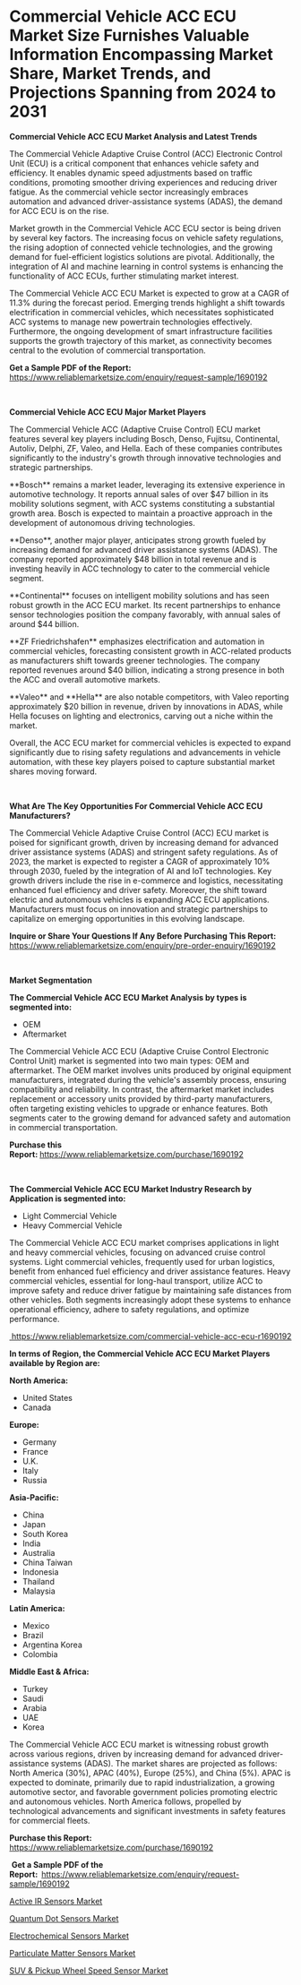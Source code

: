 <p><h1>Commercial Vehicle ACC ECU Market Size Furnishes Valuable Information Encompassing Market Share, Market Trends, and Projections Spanning from 2024 to 2031</h1></p><p><strong>Commercial Vehicle ACC ECU Market Analysis and Latest Trends</strong></p>
<p><p>The Commercial Vehicle Adaptive Cruise Control (ACC) Electronic Control Unit (ECU) is a critical component that enhances vehicle safety and efficiency. It enables dynamic speed adjustments based on traffic conditions, promoting smoother driving experiences and reducing driver fatigue. As the commercial vehicle sector increasingly embraces automation and advanced driver-assistance systems (ADAS), the demand for ACC ECU is on the rise.</p><p>Market growth in the Commercial Vehicle ACC ECU sector is being driven by several key factors. The increasing focus on vehicle safety regulations, the rising adoption of connected vehicle technologies, and the growing demand for fuel-efficient logistics solutions are pivotal. Additionally, the integration of AI and machine learning in control systems is enhancing the functionality of ACC ECUs, further stimulating market interest.</p><p>The Commercial Vehicle ACC ECU Market is expected to grow at a CAGR of 11.3% during the forecast period. Emerging trends highlight a shift towards electrification in commercial vehicles, which necessitates sophisticated ACC systems to manage new powertrain technologies effectively. Furthermore, the ongoing development of smart infrastructure facilities supports the growth trajectory of this market, as connectivity becomes central to the evolution of commercial transportation.</p></p>
<p><strong>Get a Sample PDF of the Report:&nbsp;</strong> <a href="https://www.reliablemarketsize.com/enquiry/request-sample/1690192?utm_campaign=1601&utm_medium=2&utm_source=Github&utm_content=ia&utm_term=19102024&utm_id=commercial-vehicle-acc-ecu">https://www.reliablemarketsize.com/enquiry/request-sample/1690192</a></p>
<p>&nbsp;</p>
<p><strong>Commercial Vehicle ACC ECU Major Market Players</strong></p>
<p><p>The Commercial Vehicle ACC (Adaptive Cruise Control) ECU market features several key players including Bosch, Denso, Fujitsu, Continental, Autoliv, Delphi, ZF, Valeo, and Hella. Each of these companies contributes significantly to the industry's growth through innovative technologies and strategic partnerships.</p><p>**Bosch** remains a market leader, leveraging its extensive experience in automotive technology. It reports annual sales of over $47 billion in its mobility solutions segment, with ACC systems constituting a substantial growth area. Bosch is expected to maintain a proactive approach in the development of autonomous driving technologies.</p><p>**Denso**, another major player, anticipates strong growth fueled by increasing demand for advanced driver assistance systems (ADAS). The company reported approximately $48 billion in total revenue and is investing heavily in ACC technology to cater to the commercial vehicle segment.</p><p>**Continental** focuses on intelligent mobility solutions and has seen robust growth in the ACC ECU market. Its recent partnerships to enhance sensor technologies position the company favorably, with annual sales of around $44 billion.</p><p>**ZF Friedrichshafen** emphasizes electrification and automation in commercial vehicles, forecasting consistent growth in ACC-related products as manufacturers shift towards greener technologies. The company reported revenues around $40 billion, indicating a strong presence in both the ACC and overall automotive markets.</p><p>**Valeo** and **Hella** are also notable competitors, with Valeo reporting approximately $20 billion in revenue, driven by innovations in ADAS, while Hella focuses on lighting and electronics, carving out a niche within the market.</p><p>Overall, the ACC ECU market for commercial vehicles is expected to expand significantly due to rising safety regulations and advancements in vehicle automation, with these key players poised to capture substantial market shares moving forward.</p></p>
<p>&nbsp;</p>
<p><strong>What Are The Key Opportunities For Commercial Vehicle ACC ECU Manufacturers?</strong></p>
<p><p>The Commercial Vehicle Adaptive Cruise Control (ACC) ECU market is poised for significant growth, driven by increasing demand for advanced driver assistance systems (ADAS) and stringent safety regulations. As of 2023, the market is expected to register a CAGR of approximately 10% through 2030, fueled by the integration of AI and IoT technologies. Key growth drivers include the rise in e-commerce and logistics, necessitating enhanced fuel efficiency and driver safety. Moreover, the shift toward electric and autonomous vehicles is expanding ACC ECU applications. Manufacturers must focus on innovation and strategic partnerships to capitalize on emerging opportunities in this evolving landscape.</p></p>
<p><strong>Inquire or Share Your Questions If Any Before Purchasing This Report:</strong> <a href="https://www.reliablemarketsize.com/enquiry/pre-order-enquiry/1690192?utm_campaign=1601&utm_medium=2&utm_source=Github&utm_content=ia&utm_term=19102024&utm_id=commercial-vehicle-acc-ecu">https://www.reliablemarketsize.com/enquiry/pre-order-enquiry/1690192</a></p>
<p>&nbsp;</p>
<p><strong>Market Segmentation</strong></p>
<p><strong>The Commercial Vehicle ACC ECU Market Analysis by types is segmented into:</strong></p>
<p><ul><li>OEM</li><li>Aftermarket</li></ul></p>
<p><p>The Commercial Vehicle ACC ECU (Adaptive Cruise Control Electronic Control Unit) market is segmented into two main types: OEM and aftermarket. The OEM market involves units produced by original equipment manufacturers, integrated during the vehicle's assembly process, ensuring compatibility and reliability. In contrast, the aftermarket market includes replacement or accessory units provided by third-party manufacturers, often targeting existing vehicles to upgrade or enhance features. Both segments cater to the growing demand for advanced safety and automation in commercial transportation.</p></p>
<p><strong>Purchase this Report:&nbsp;</strong><a href="https://www.reliablemarketsize.com/purchase/1690192?utm_campaign=1601&utm_medium=2&utm_source=Github&utm_content=ia&utm_term=19102024&utm_id=commercial-vehicle-acc-ecu">https://www.reliablemarketsize.com/purchase/1690192</a></p>
<p>&nbsp;</p>
<p><strong>The Commercial Vehicle ACC ECU Market Industry Research by Application is segmented into:</strong></p>
<p><ul><li>Light Commercial Vehicle</li><li>Heavy Commercial Vehicle</li></ul></p>
<p><p>The Commercial Vehicle ACC ECU market comprises applications in light and heavy commercial vehicles, focusing on advanced cruise control systems. Light commercial vehicles, frequently used for urban logistics, benefit from enhanced fuel efficiency and driver assistance features. Heavy commercial vehicles, essential for long-haul transport, utilize ACC to improve safety and reduce driver fatigue by maintaining safe distances from other vehicles. Both segments increasingly adopt these systems to enhance operational efficiency, adhere to safety regulations, and optimize performance.</p></p>
<p><a href="https://www.reliablemarketsize.com/commercial-vehicle-acc-ecu-r1690192?utm_campaign=1601&utm_medium=2&utm_source=Github&utm_content=ia&utm_term=19102024&utm_id=commercial-vehicle-acc-ecu">&nbsp;https://www.reliablemarketsize.com/commercial-vehicle-acc-ecu-r1690192</a></p>
<p><strong>In terms of Region, the Commercial Vehicle ACC ECU Market Players available by Region are:</strong></p>
<p>
    <p> <strong> North America: </strong>
        <ul>
            <li>United States</li>
            <li>Canada</li>
        </ul>
        </p> 
    <p> <strong> Europe: </strong>
        <ul>
            <li>Germany</li>
            <li>France</li>
            <li>U.K.</li>
            <li>Italy</li>
            <li>Russia</li>
        </ul>
        </p> 
    <p> <strong> Asia-Pacific: </strong>
        <ul>
            <li>China</li>
            <li>Japan</li>
            <li>South Korea</li>
            <li>India</li>
            <li>Australia</li>
            <li>China Taiwan</li>
            <li>Indonesia</li>
            <li>Thailand</li>
            <li>Malaysia</li>
        </ul>
        </p> 
    <p> <strong> Latin America: </strong>
        <ul>
            <li>Mexico</li>
            <li>Brazil</li>
            <li>Argentina Korea</li>
            <li>Colombia</li>
        </ul>
        </p> 
    <p> <strong> Middle East & Africa: </strong>
        <ul>
            <li>Turkey</li>
            <li>Saudi</li>
            <li>Arabia</li>
            <li>UAE</li>
            <li>Korea</li>
        </ul>
    </p>
    </p>
<p><p>The Commercial Vehicle ACC ECU market is witnessing robust growth across various regions, driven by increasing demand for advanced driver-assistance systems (ADAS). The market shares are projected as follows: North America (30%), APAC (40%), Europe (25%), and China (5%). APAC is expected to dominate, primarily due to rapid industrialization, a growing automotive sector, and favorable government policies promoting electric and autonomous vehicles. North America follows, propelled by technological advancements and significant investments in safety features for commercial fleets.</p></p>
<p><strong>Purchase this Report: </strong><a href="https://www.reliablemarketsize.com/purchase/1690192?utm_campaign=1601&utm_medium=2&utm_source=Github&utm_content=ia&utm_term=19102024&utm_id=commercial-vehicle-acc-ecu">https://www.reliablemarketsize.com/purchase/1690192</a></p>
<p>&nbsp;<strong>Get a Sample PDF of the Report:&nbsp;&nbsp;</strong><a href="https://www.reliablemarketsize.com/enquiry/request-sample/1690192?utm_campaign=1601&utm_medium=2&utm_source=Github&utm_content=ia&utm_term=19102024&utm_id=commercial-vehicle-acc-ecu">https://www.reliablemarketsize.com/enquiry/request-sample/1690192</a></p>
<p><strong></strong></p>
<p><p><a href="https://www.linkedin.com/pulse/active-ir-sensors-market-size-status-forecast-2024-2031-xtr5f?utm_campaign=1601&utm_medium=2&utm_source=Github&utm_content=ia&utm_term=19102024&utm_id=commercial-vehicle-acc-ecu">Active IR Sensors Market</a></p><p><a href="https://www.linkedin.com/pulse/quantum-dot-sensors-mosaic-piecing-together-global-market-dynamics-xpdnf?utm_campaign=1601&utm_medium=2&utm_source=Github&utm_content=ia&utm_term=19102024&utm_id=commercial-vehicle-acc-ecu">Quantum Dot Sensors Market</a></p><p><a href="https://www.linkedin.com/pulse/electrochemical-sensors-market-industry-landscape-growth-trajectories-ranff?utm_campaign=1601&utm_medium=2&utm_source=Github&utm_content=ia&utm_term=19102024&utm_id=commercial-vehicle-acc-ecu">Electrochemical Sensors Market</a></p><p><a href="https://www.linkedin.com/pulse/global-particulate-matter-sensors-109-cagr-forecast-2024--nio7f?utm_campaign=1601&utm_medium=2&utm_source=Github&utm_content=ia&utm_term=19102024&utm_id=commercial-vehicle-acc-ecu">Particulate Matter Sensors Market</a></p><p><a href="https://github.com/SamiaChowdhury801/Market-Research-Report-List-1/blob/main/suv-pickup-wheel-speed-sensor-market.md?utm_campaign=1601&utm_medium=2&utm_source=Github&utm_content=ia&utm_term=19102024&utm_id=commercial-vehicle-acc-ecu">SUV & Pickup Wheel Speed Sensor Market</a></p></p>